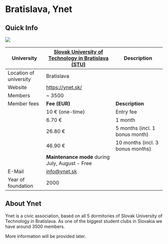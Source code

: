 # Bratislava, Ynet

## Quick Info

![](https://www.ynet.sk/images/ynet-logo-transparent.png)

University              | [Slovak University of Technology in Bratislava (STU)](https://www.stuba.sk/english.html)  | Description 
------------------------|-------------------------------------------------------------------------------------------|-----------------------------------
Location of university  | Bratislava                                                                                | 
Website                 | <https://ynet.sk/>                                                                        | 
Members                 | \~ 3500                                                                                   | 
Member fees             | **Fee (EUR)**                                                                             | **Description**
                        | 10 € (one-time)                                                                           | Entry fee
                        | 6.70 €                                                                                    | 1 month
                        | 26.80 €                                                                                   | 5 months (incl. 1 bonus month)
                        | 46.90 €                                                                                   | 10 months (incl. 3 bonus months)
                        | **Maintenance mode** during July, August - Free                                           | 
E-Mail                  | <info@ynet.sk>                                                                            | 
Year of foundation      | 2000                                                                                       

## About Ynet

Ynet is a civic association, based on all 5 dormitories of Slovak
University of Technology in Bratislava. As one of the biggest student
clubs in Slovakia we have around 3500 members.

More information will be provided later.

